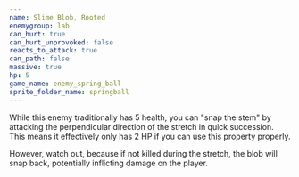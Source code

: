```yaml
---
name: Slime Blob, Rooted
enemygroup: lab
can_hurt: true
can_hurt_unprovoked: false
reacts_to_attack: true
can_path: false
massive: true
hp: 5
game_name: enemy_spring_ball
sprite_folder_name: springball
---
```


While this enemy traditionally has 5 health, you can "snap the stem" by attacking the perpendicular direction of the stretch in quick succession. This means it effectively only has 2 HP if you can use this property properly.

However, watch out, because if not killed during the stretch, the blob will snap back, potentially inflicting damage on the player.
